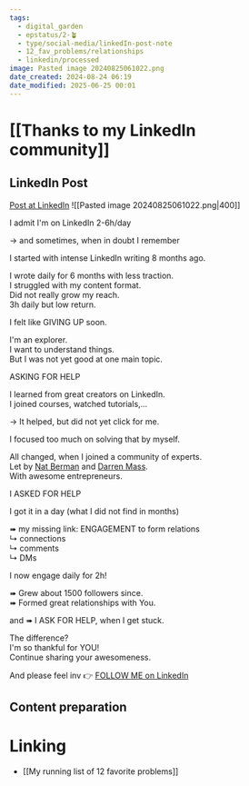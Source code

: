```yaml
---
tags:
  - digital_garden
  - epstatus/2-🪴
  - type/social-media/linkedIn-post-note
  - 12_fav_problems/relationships
  - linkedin/processed
image: Pasted image 20240825061022.png
date_created: 2024-08-24 06:19
date_modified: 2025-06-25 00:01
---
```

# [[Thanks to my LinkedIn community]]

## LinkedIn Post

[Post at LinkedIn](https://www.linkedin.com/posts/sebastiankamilli_i-admit-im-on-linkedin-2-6hday-and-activity-7232990245275774976-ZpkB?utm_source=share&utm_medium=member_desktop)
![[Pasted image 20240825061022.png|400]]  

I admit I'm on LinkedIn 2-6h/day  
  
→ and sometimes, when in doubt I remember  
  
I started with intense LinkedIn writing 8 months ago.  
  
I wrote daily for 6 months with less traction.  
I struggled with my content format.  
Did not really grow my reach.  
3h daily but low return.  
  
I felt like GIVING UP soon.  
  
I'm an explorer.  
I want to understand things.  
But I was not yet good at one main topic.  
  
ASKING FOR HELP  
  
I learned from great creators on LinkedIn.  
I joined courses, watched tutorials,...  
  
→ It helped, but did not yet click for me.  
  
I focused too much on solving that by myself.  
  
All changed, when I joined a community of experts.  
Let by [Nat Berman](https://www.linkedin.com/in/nathanielberman/) and [Darren Mass](https://www.linkedin.com/in/darrenmass/).  
With awesome entrepreneurs.  
  
I ASKED FOR HELP  
  
I got it in a day (what I did not find in months)  
  
➠ my missing link: ENGAGEMENT to form relations  
↳ connections  
↳ comments  
↳ DMs  
  
I now engage daily for 2h!  
  
➠ Grew about 1500 followers since.  
➠ Formed great relationships with You.  
  
and ➠ I ASK FOR HELP, when I get stuck.  
  
The difference?  
I'm so thankful for YOU!  
Continue sharing your awesomeness.  
  
And please feel inv
👉 [FOLLOW ME on LinkedIn](https://www.linkedin.com/comm/mynetwork/discovery-see-all?usecase=PEOPLE_FOLLOWS&followMember=sebastiankamilli)

## Content preparation

# Linking

+ [[My running list of 12 favorite problems]]